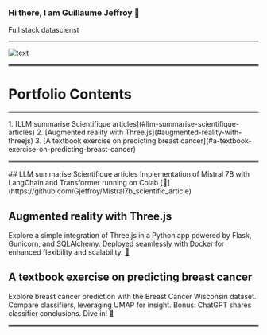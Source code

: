 ### Hi there, I am Guillaume Jeffroy 👋
Full stack datascienst
<hr>

[![text](https://img.shields.io/badge/LinkedIn-0077B5?style=for-the-badge&logo=linkedin&logoColor=white)](https://www.linkedin.com/in/guillaumejeffroy/)
<hr style="border:2px solid gray">

# Portfolio Contents
<hr>
1. [LLM summarise Scientifique articles](#llm-summarise-scientifique-articles)
2. [Augmented reality with Three.js](#augmented-reality-with-threejs)
3. [A textbook exercise on predicting breast cancer](#a-textbook-exercise-on-predicting-breast-cancer)
<hr style="border:2px solid gray">
## LLM summarise Scientifique articles
Implementation of Mistral 7B with LangChain and Transformer running on Colab [🔗](https://github.com/Gjeffroy/Mistral7b_scientific_article)

## Augmented reality with Three.js
Explore a simple integration of Three.js in a Python app powered by Flask, Gunicorn, and SQLAlchemy. Deployed seamlessly with Docker for enhanced flexibility and scalability. [🔗](https://github.com/Gjeffroy/AR_with_threejs)

## A textbook exercise on predicting breast cancer
Explore breast cancer prediction with the Breast Cancer Wisconsin dataset. Compare classifiers, leveraging UMAP for insight. Bonus: ChatGPT shares classifier conclusions. Dive in! [🔗](https://github.com/Gjeffroy/breast_cancer_classification)

<hr style="border:2px solid gray">

<!--
**Gjeffroy/gjeffroy** is a ✨ _special_ ✨ repository because its `README.md` (this file) appears on your GitHub profile.

Here are some ideas to get you started:

- 🔭 I’m currently working on ...
- 🌱 I’m currently learning ...
- 👯 I’m looking to collaborate on ...
- 🤔 I’m looking for help with ...
- 💬 Ask me about ...
- 📫 How to reach me: ...
- 😄 Pronouns: ...
- ⚡ Fun fact: ...
-->
